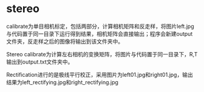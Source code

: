 # stereo

calibrate为单目相机标定，包括两部分，计算相机矩阵和反走样，将图片left.jpg与代码置于同一目录下运行得到结果，相机矩阵会直接输出；程序会新建output文件夹，反走样之后的图像将输出到该文件夹中。

Stereo calibrate为计算左右相机的变换矩阵，将图片与代码置于同一目录下，R,T输出到output.txt文件夹中。

Rectification进行的是极线平行校正，采用图片为left01.jpg和right01.jpg，输出结果为left_rectifying.jpg和right_rectifying.jpg

